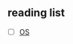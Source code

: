 ## reading list
- [ ] [OS](https://github.com/guaguaupup/cpp_interview/blob/main/%E6%93%8D%E4%BD%9C%E7%B3%BB%E7%BB%9F.md)